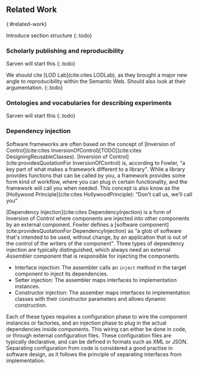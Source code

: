 ## Related Work
{:#related-work}

Introduce section structure
{:.todo}

### Scholarly publishing and reproducibility
Sarven will start this
{:.todo}

We should cite [LOD Lab](cite:cites LODLab),
as they brought a major new angle to reproducibility within the Semantic Web.
Should also look at their argumentation.
{:.todo}

### Ontologies and vocabularies for describing experiments
Sarven will start this
{:.todo}

### Dependency injection

Software frameworks are often based on the concept of [Inversion of Control](cite:cites InversionOfControl)[TODO](cite:cites DesigningReusableClasses).
[Inversion of Control](cite:providesQuotationFor InversionOfControl) is, according to Fowler, <q>a key part of what makes a framework different to a library</q>.
While a library provides functions that can be called by you, a framework provides some form kind of workflow,
where you can plug in certain functionality, and the framework will call you when needed.
<sidenote>
This concept is also know as the [Hollywood Principle](cite:cites HollywoodPrinciple): <q>Don't call us, we'll call you</q>
</sidenote>

[Dependency Injection](cite:cites DependencyInjection) is a form of Inversion of Control where components
are injected into other components by an external component.
Fowler defines a [software component](cite:providesQuotationFor DependencyInjection) as
<q>a glob of software that's intended to be used, without change, by an application that is out of the control of the writers of the component</q>.
Three types of dependency injection are typically distinguished,
which always need an external _Assembler_ component that is responsible for injecting the components.

* Interface injection: The assembler calls an `inject` method in the target component to inject its dependencies.
* Setter injection: The assembler maps interfaces to implementation instances.
* Constructor injection: The assember maps interfaces to implementation classes with their constructor parameters and allows dynamic construction.

Each of these types requires a configuration phase to wire the component instances or factories,
and an injection phase to plug in the actual dependencies inside components.
This wiring can either be done in code, or through external configuration files.
These configuration files are typically declarative, and can be defined in formats such as XML or JSON.
Separating configuration from code is considered a good practise in software design,
as it follows the principle of separating interfaces from implementation.
